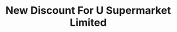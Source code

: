 ---
title: "New Discount For U Supermarket Limited"
url: /webuye/new-discount-for-u-supermarket-limited/
shop: Supermarkt
---